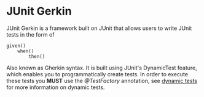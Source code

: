 # JUnit Gerkin

JUnit Gerkin is a framework built on JUnit that allows users to write JUnit tests in the form of

```
given()
    when()
        then()
```

Also known as Gherkin syntax. It is built using JUnit's DynamicTest feature, which enables
you to programmatically create tests. In order to execute these tests
you **MUST** use the *@TestFactory* annotation,
see [dynamic tests](https://junit.org/junit5/docs/current/user-guide/#writing-tests-dynamic-tests)
for more information on dynamic tests.
